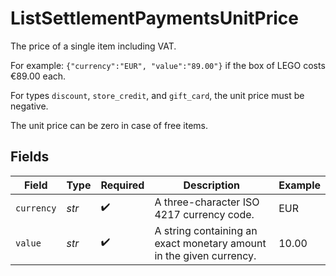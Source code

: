 # ListSettlementPaymentsUnitPrice

The price of a single item including VAT.

For example: `{"currency":"EUR", "value":"89.00"}` if the box of LEGO costs €89.00 each.

For types `discount`, `store_credit`, and `gift_card`, the unit price must be negative.

The unit price can be zero in case of free items.


## Fields

| Field                                                               | Type                                                                | Required                                                            | Description                                                         | Example                                                             |
| ------------------------------------------------------------------- | ------------------------------------------------------------------- | ------------------------------------------------------------------- | ------------------------------------------------------------------- | ------------------------------------------------------------------- |
| `currency`                                                          | *str*                                                               | :heavy_check_mark:                                                  | A three-character ISO 4217 currency code.                           | EUR                                                                 |
| `value`                                                             | *str*                                                               | :heavy_check_mark:                                                  | A string containing an exact monetary amount in the given currency. | 10.00                                                               |